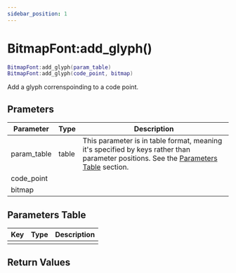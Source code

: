 ```yaml
---
sidebar_position: 1
---
```


# BitmapFont:add_glyph()
```lua
BitmapFont:add_glyph(param_table)
BitmapFont:add_glyph(code_point, bitmap)
```
Add a glyph correnspoinding to a code point.


## Prameters
|Parameter|Type|Description|
|-|-|-|
|param_table|table|This parameter is in table format, meaning it's specified by keys rather than parameter positions. See the [Parameters Table](#parameters-table) section.|
|code_point|||
|bitmap|||


## Parameters Table
|Key|Type|Description|
|-|-|-|
| | | |


## Return Values
